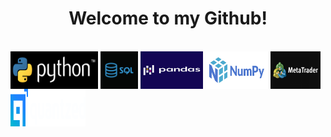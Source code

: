 <h1 align='center'>Welcome to my Github!</h1>

<div style="display: inline_block"><br>
   <img src='./img/python.png' align="center" alt="python" height="60" width="140">
   <img src='./img/sql.jpg' align="center" alt="sql" height="60" width="60">
   <img src='./img/pandas.png' align="center" alt="pandas" height="60" width="100">
   <img src='./img/numpy.png' align="center" alt="numpy" height="60" width="100">
   <img src='./img/metatrader.jpg' align="center" alt="metatrader" height="60" width="80">
   <img src='./img/quantzed.png' align="center" alt="quantzed" height="60" width="120">
</div>


<!--
**RobertoSoler/RobertoSoler** is a ✨ _special_ ✨ repository because its `README.md` (this file) appears on your GitHub profile.

Here are some ideas to get you started:

- 🔭 I’m currently working on ...
- 🌱 I’m currently learning ...
- 👯 I’m looking to collaborate on ...
- 🤔 I’m looking for help with ...
- 💬 Ask me about ...
- 📫 How to reach me: ...
- 😄 Pronouns: ...
- ⚡ Fun fact: ...
-->
